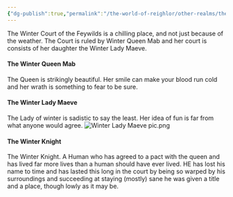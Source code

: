 ```yaml
---
{"dg-publish":true,"permalink":"/the-world-of-reighlor/other-realms/the-winter-court/the-winter-court/"}
---
```


The Winter Court of the Feywilds is a chilling place, and not just because of the weather. The Court is ruled by Winter Queen Mab and her court is consists of her daughter the Winter Lady Maeve. 

#### The Winter Queen Mab
The Queen is strikingly beautiful. Her smile can make your blood run cold and her wrath is something to fear to be sure. 

#### The Winter Lady Maeve
The Lady of winter is sadistic to say the least. Her idea of fun is far from what anyone would agree. 
![Winter Lady Maeve pic.png](/img/user/Z%20NPC%20Pics/Winter%20Lady%20Maeve%20pic.png)

#### The Winter Knight
The Winter Knight. A Human who has agreed to a pact with the queen and has lived far more lives than a human should have ever lived. HE has lost his name to time and has lasted this long in the court by being so warped by his surroundings and succeeding at staying (mostly) sane he was given a title and a place, though lowly as it may be. 